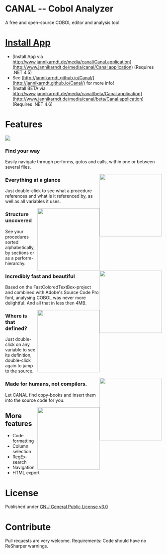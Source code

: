# CANAL -- Cobol Analyzer
A free and open-source COBOL editor and analysis tool

# [Install App](http://www.jannikarndt.de/media/canal/Canal.application)

- [Install App via http://www.jannikarndt.de/media/canal/Canal.application](http://www.jannikarndt.de/media/canal/Canal.application) (Requires .NET 4.5)
- See [http://jannikarndt.github.io/Canal/](http://jannikarndt.github.io/Canal/) for more info!
- [Install BETA via http://www.jannikarndt.de/media/canal/beta/Canal.application](http://www.jannikarndt.de/media/canal/beta/Canal.application) (Requires .NET 4.6)

# Features

![](http://jannikarndt.github.io/Canal/screenshots/screencast.gif)

### Find your way
Easily navigate through performs, gotos and calls, within one or between several files.

<img src="http://jannikarndt.github.io/Canal/screenshots/navigation.png" width="200" style="float: right;">

### Everything at a glance
Just double-click to see what a procedure references and what is it referenced by, as well as all variables it uses.

<img src="http://jannikarndt.github.io/Canal/screenshots/navigation.png" width="200" style="float: right;">

### Structure uncovered
See your procedures sorted alphabetically, by sections or as a perform-hierarchy.

<img src="http://jannikarndt.github.io/Canal/screenshots/toc.PNG"  width="200" style="float: right;">

### Incredibly fast and beautiful
Based on the FastColoredTextBox-project and combined with Adobe's Source Code Pro font, analysing COBOL was never more delightful. And all that in less then 4MB.

<img src="http://jannikarndt.github.io/Canal/screenshots/code.png"  width="200" style="float: right;">

### Where is that defined?
Just double-click on any variable to see its definition, double-click again to jump to the source.

<img src="http://jannikarndt.github.io/Canal/screenshots/variables.PNG"  width="200" style="float: right;">

### Made for humans, not compilers.
Let CANAL find copy-books and insert them into the source code for you.

<img src="http://jannikarndt.github.io/Canal/screenshots/copybooks.png"  width="200" style="float: right;">

## More features
- Code formatting
- Column selection
- RegEx-search
- Navigation
- HTML export

# License
Published under [GNU General Public License v3.0](https://www.gnu.org/licenses/gpl-3.0.html)

# Contribute
Pull requests are very welcome. Requirements: Code should have no ReSharper warnings.


